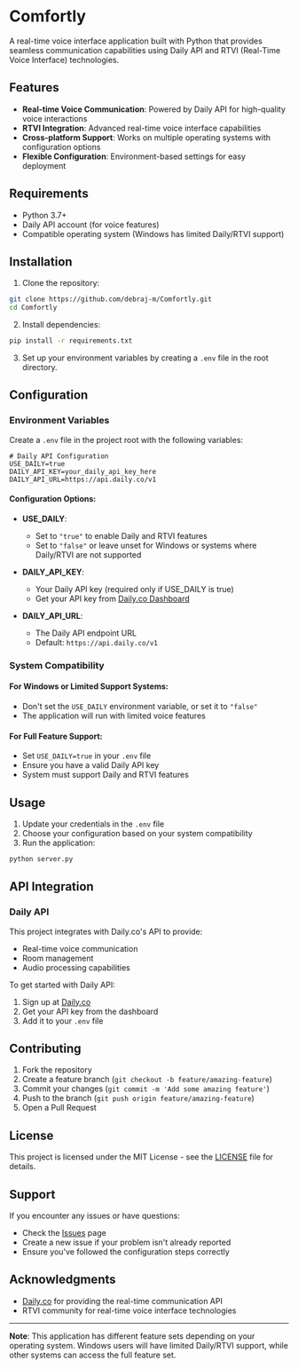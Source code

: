 # Comfortly

A real-time voice interface application built with Python that provides seamless communication capabilities using Daily API and RTVI (Real-Time Voice Interface) technologies.

## Features

- **Real-time Voice Communication**: Powered by Daily API for high-quality voice interactions
- **RTVI Integration**: Advanced real-time voice interface capabilities
- **Cross-platform Support**: Works on multiple operating systems with configuration options
- **Flexible Configuration**: Environment-based settings for easy deployment

## Requirements

- Python 3.7+
- Daily API account (for voice features)
- Compatible operating system (Windows has limited Daily/RTVI support)

## Installation

1. Clone the repository:
```bash
git clone https://github.com/debraj-m/Comfortly.git
cd Comfortly
```

2. Install dependencies:
```bash
pip install -r requirements.txt
```

3. Set up your environment variables by creating a `.env` file in the root directory.

## Configuration

### Environment Variables

Create a `.env` file in the project root with the following variables:

```env
# Daily API Configuration
USE_DAILY=true
DAILY_API_KEY=your_daily_api_key_here
DAILY_API_URL=https://api.daily.co/v1
```

#### Configuration Options:

- **USE_DAILY**: 
  - Set to `"true"` to enable Daily and RTVI features
  - Set to `"false"` or leave unset for Windows or systems where Daily/RTVI are not supported
  
- **DAILY_API_KEY**: 
  - Your Daily API key (required only if USE_DAILY is true)
  - Get your API key from [Daily.co Dashboard](https://dashboard.daily.co/)
  
- **DAILY_API_URL**: 
  - The Daily API endpoint URL
  - Default: `https://api.daily.co/v1`

### System Compatibility

#### For Windows or Limited Support Systems:
- Don't set the `USE_DAILY` environment variable, or set it to `"false"`
- The application will run with limited voice features

#### For Full Feature Support:
- Set `USE_DAILY=true` in your `.env` file
- Ensure you have a valid Daily API key
- System must support Daily and RTVI features

## Usage

1. Update your credentials in the `.env` file
2. Choose your configuration based on your system compatibility
3. Run the application:

```bash
python server.py
```

## API Integration

### Daily API

This project integrates with Daily.co's API to provide:
- Real-time voice communication
- Room management
- Audio processing capabilities

To get started with Daily API:
1. Sign up at [Daily.co](https://daily.co/)
2. Get your API key from the dashboard
3. Add it to your `.env` file

## Contributing

1. Fork the repository
2. Create a feature branch (`git checkout -b feature/amazing-feature`)
3. Commit your changes (`git commit -m 'Add some amazing feature'`)
4. Push to the branch (`git push origin feature/amazing-feature`)
5. Open a Pull Request

## License

This project is licensed under the MIT License - see the [LICENSE](LICENSE) file for details.

## Support

If you encounter any issues or have questions:
- Check the [Issues](https://github.com/debraj-m/Comfortly/issues) page
- Create a new issue if your problem isn't already reported
- Ensure you've followed the configuration steps correctly

## Acknowledgments

- [Daily.co](https://daily.co/) for providing the real-time communication API
- RTVI community for real-time voice interface technologies

---

**Note**: This application has different feature sets depending on your operating system. Windows users will have limited Daily/RTVI support, while other systems can access the full feature set.